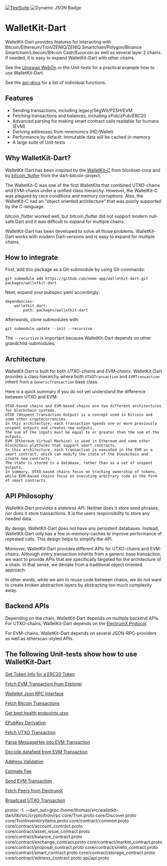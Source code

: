 [![TestSuite](https://img.shields.io/github/actions/workflow/status/nomo-app/walletkit-dart/dart.yml?branch=main&style=for-the-badge&logo=testing-library&label=Test%20Suite)](https://github.com/nomo-app/walletkit-dart/actions/workflows/dart.yml)
![Dynamic JSON Badge](https://img.shields.io/badge/dynamic/json?url=https%3A%2F%2Fdev.nomo.app%2Fwalletkit-dart%2Fbadges%2Fcoverage.json&query=message&style=for-the-badge&logo=codecov&logoSize=24&label=Coverage&link=https%3A%2F%2Fdev.nomo.app%2Fwalletkit-dart%2Fcoverage%2F)

# WalletKit-Dart

WalletKit-Dart provides features for interacting with
Bitcoin/Ethereum/Tron/ZENIQ/ZENIQ Smartchain/Polygon/Binance
Smartchain/Litecoin/Bitcoin Cash/Eurocoin as well as several layer 2 chains. If
needed, it is easy to expand WalletKit-Dart with other chains.

See the [Uniswap WebOn](https://github.com/nomo-app/uniswap-webon) or the
Unit-tests for a practical example how to use WalletKit-Dart.

See the [api-docs](https://dev.nomo.app/walletkit-dart) for a list of individual
functions.

## Features

- Sending transactions, including legacy/SegWit/P2SH/EVM
- Fetching transactions and balances, including xPub/zPub/ERC20
- Advanced parsing for making smart contract calls readable for humans (EVM)
- Deriving addresses from mnemonics (HD-Wallet)
- Performance by default: Immutable data will be cached in-memory
- A large suite of Unit-tests

## Why WalletKit-Dart?

WalletKit-Dart has been inspired by the
[WalletKit-C](https://github.com/blockset-corp/walletkit) from blockset-corp and
by [bitcoin_flutter](https://github.com/dart-bitcoin/bitcoin_flutter) from the
dart-bitcoin-project.

The WalletKit-C was one of the first WalletKits that combined UTXO-chains and
EVM-chains under a unified class hierarchy. However, the WalletKit-C was plagued
by race conditions and memory corruptions. Also, the WalletKit-C had an "object
oriented architecture" that was poorly supported by the C-language.

bitcoin_flutter worked well, but bitcoin_flutter did not support modern
null-safe Dart and it was difficult to expand for multiple chains.

WalletKit-Dart has been developed to solve all those problems. WalletKit-Dart
works with modern Dart-versions and is easy to expand for multiple chains.

## How to integrate

First, add this package as a Git-submodule by using Git-commands:

```
git submodule add https://github.com/nomo-app/walletkit-dart.git packages/walletkit-dart
```

Next, expand your pubspec.yaml accordingly:

```
dependencies:
    walletkit_dart:
        path: packages/walletkit-dart
```

Afterwards, clone submodules with:

```
git submodule update --init --recursive
```

The `--recursive` is important because WalletKit-Dart depends on other
grandchild-submodules.

## Architecture

WalletKit-Dart is built for both _UTXO-chains_ and _EVM-chains_. WalletKit-Dart
provides a class hierarchy where both `UTXOTransaction` and `EVMTransaction`
inherit from a `GenericTransaction` base class.

Here is a quick summary if you do not yet understand the difference between UTXO
and EVM:

```
UTXO-based chains and EVM-based chains are two different architectures for blockchain systems.
UTXO (Unspent Transaction Output) is a concept used in Bitcoin and some other cryptocurrencies.
In this architecture, each transaction spends one or more previously unspent outputs and creates new outputs.
The sum of the inputs must be equal to or greater than the sum of the outputs.
EVM (Ethereum Virtual Machine) is used in Ethereum and some other blockchain platforms that support smart contracts.
In this architecture, each transaction is executed in the EVM as a smart contract, which can modify the state of the blockchain and create new contracts.
The state is stored in a database, rather than as a set of unspent outputs.
In summary, UTXO-based chains focus on tracking ownership of tokens, while EVM-based chains focus on executing arbitrary code in the form of smart contracts.
```

## API Philosophy

WalletKit-Dart provides a _stateless API_. Neither does it store seed phrases,
nor does it store transactions. It is the users responsibility to store any
needed data.

By design, WalletKit-Dart does not have any persistent databases. Instead,
WalletKit-Dart only has a few in-memory-caches to improve performance of
repeated calls. This design helps to simplify the API.

Moreover, WalletKit-Dart provides different APIs for UTXO-chains and EVM-chains.
Although every transaction inherits from a generic base transaction, we want to
provide APIs that are specifically targeted for the architecture of a chain. In
that sense, we deviate from a traditional object oriented approach.

In other words, while we aim to reuse code between chains, we do not want to
create broken abstraction layers by abstracting too much complexity away.

## Backend APIs

Depending on the chain, WalletKit-Dart depends on multiple backend APIs. For
UTXO-chains, WalletKit-Dart depends on the
[ElectrumX Protocol](https://electrumx.readthedocs.io/en/latest/protocol-methods.html).

For EVM-chains, WalletKit-Dart depends on several JSON-RPC-providers as well as
etherscan-styled APIs.

## The following Unit-tests show how to use WalletKit-Dart

[Get Token Info for a ERC20 Token](https://github.com/nomo-app/walletkit-dart/blob/main/test/ci/evm/erc20_test.dart)

[Fetch EVM Transaction from Explorer](https://github.com/nomo-app/walletkit-dart/blob/main/test/ci/evm/evm_explorer_test.dart)

[Walletkit Json RPC Interface](https://github.com/nomo-app/walletkit-dart/blob/main/test/ci/evm/evm_rcp_test.dart)

[Fetch Bitcoin Transactions](https://github.com/nomo-app/walletkit-dart/blob/main/test/ci/fetching/assets/bitcoin_fetch_test.dart)

[Get best health endpoints utxo](https://github.com/nomo-app/walletkit-dart/blob/main/test/ci/fetching/endpoint_test.dart)

[EPubKey Derivation](https://github.com/nomo-app/walletkit-dart/blob/main/test/ci/fetching/epubkey_test.dart)

[Fetch UTXO Transaction](https://github.com/nomo-app/walletkit-dart/blob/main/test/ci/fetching/fetch_utxo_transactions_test.dart)

[Parse MessageHex into EVM Transaction](https://github.com/nomo-app/walletkit-dart/blob/main/test/ci/parsing/parse_hex_transaction_test.dart)

[Decode datafield from EVM Transaction](https://github.com/nomo-app/walletkit-dart/blob/main/test/ci/parsing/reverse-hash-computation_test.dart)

[Address Validation](https://github.com/nomo-app/walletkit-dart/blob/main/test/ci/sending/address_validation_test.dart)

[Estimate Fee](https://github.com/nomo-app/walletkit-dart/blob/main/test/ci/gasfees_test.dart)

[Send EVM Transaction](https://github.com/nomo-app/walletkit-dart/blob/main/test/no_ci/send_evm_test.dart)

[Fetch Peers from ElectrumX](https://github.com/nomo-app/walletkit-dart/blob/main/test/no_ci/peers_test.dart)

[Broadcast UTXO Transaction](https://github.com/nomo-app/walletkit-dart/blob/main/test/no_ci/wallet_test.dart)

protoc -I.
--dart_out=grpc:/home/thomas/src/walletkit-dart/lib/src/crypto/tron/rpc
core/Tron.proto core/Discover.proto core/TronInventoryItems.proto
core/contract/common.proto core/contract/account_contract.proto
core/contract/asset_issue_contract.proto core/contract/balance_contract.proto
core/contract/exchange_contract.proto core/contract/market_contract.proto
core/contract/proposal_contract.proto core/contract/shield_contract.proto
core/contract/smart_contract.proto core/contract/storage_contract.proto
core/contract/witness_contract.proto api/api.proto
